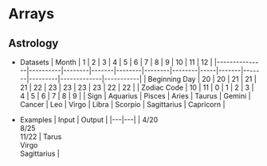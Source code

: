 # Arrays

## Astrology
+ Datasets
	| Month         | 1        | 2      | 3     | 4      | 5      | 6      | 7   | 8     | 9     | 10      | 11          | 12        |
	|---------------|----------|--------|-------|--------|--------|--------|-----|-------|-------|---------|-------------|-----------|
	| Beginning Day | 20       | 20     | 21    | 21     | 21     | 22     | 23  | 23    | 23    | 23      | 22          | 22        |
	| Zodiac Code   | 10       | 11     | 0     | 1      | 2      | 3      | 4   | 5     | 6     | 7       | 8           | 9         |
	| Sign          | Aquarius | Pisces | Aries | Taurus | Gemini | Cancer | Leo | Virgo | Libra | Scorpio | Sagittarius | Capricorn |

+ Examples
	| Input | Output |
	|---|---|
	| 4/20<br>8/25<br>11/22 | Tarus<br>Virgo<br>Sagittarius |

